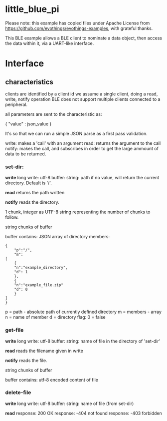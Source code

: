 # little_blue_pi
Please note: this example has copied files under Apache License from
https://github.com/evothings/evothings-examples, with grateful thanks.


This BLE example allows a BLE client to nominate a data object, then access the data within it, via a UART-like interface.


# Interface


## characteristics

clients are identified by a client id
we assume a single client, doing a read, write, notify operation
BLE does not support multiple clients connected to a peripheral.

all parameters are sent to the characteristic as:

{
    "value" : json_value
}

It's so that we can run a simple JSON parse as a first pass validation.


write: makes a 'call' with an argument
read: returns the argument to the call
notify: makes the call, and subscribes in order to get the large ammount of data to be returned.


### set-dir: 

**write**
long write: utf-8 buffer: string: path
if no value, will return the current directory. Default is '/'.

**read**
returns the path written

**notify**
reads the directory.

1 chunk, integer as UTF-8 string
representing the number of chunks to follow.

string chunks of buffer

buffer contains:
JSON array of directory members:

```
{
    "p":"/",
    "m":
[   
    {
    "n":"example_directory",
    "d": 1
    },
    {
    "n":"example_file.zip"
    "d": 0
    }
]
}
```
p = path - absolute path of currently defined directory
m = members - array
n = name of member
d = directory flag: 0 = false


### get-file
**write**
long write: utf-8 buffer: string: name of file in the directory of 'set-dir'

**read**
reads the filename given in write

**notify**
reads the file.

string chunks of buffer

buffer contains:
utf-8 encoded content of file

### delete-file
**write**
long write: utf-8 buffer: string: name of file (from set-dir)

**read**
response: 200 OK
response: -404 not found
response: -403 forbidden